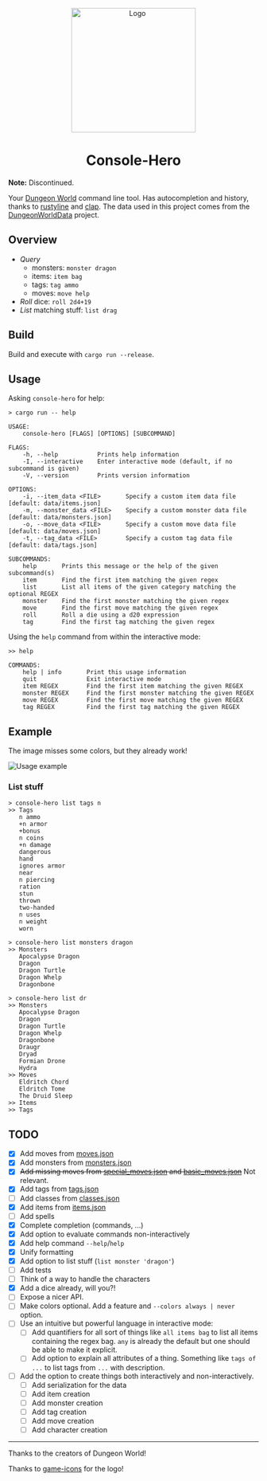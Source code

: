 <p align="center">
  <img width="250" alt="Logo" src="res/d20.svg">
</p>
  <h1 align="center">Console-Hero</h3>

**Note:** Discontinued.

Your [Dungeon World](http://www.dungeon-world.com/) command line tool.
Has autocompletion and history, thanks to [rustyline](https://github.com/kkawakam/rustyline) and [clap](https://clap.rs/).
The data used in this project comes from the [DungeonWorldData](https://github.com/Vindexus/DungeonWorldData) project.

## Overview
- *Query*
  - monsters: `monster dragon`
  - items: `item bag`
  - tags: `tag ammo`
  - moves: `move help`
- *Roll* dice: `roll 2d4+19`
- *List* matching stuff: `list drag`

## Build

Build and execute with `cargo run --release`.

## Usage

Asking `console-hero` for help:
```
> cargo run -- help

USAGE:
    console-hero [FLAGS] [OPTIONS] [SUBCOMMAND]

FLAGS:
    -h, --help           Prints help information
    -I, --interactive    Enter interactive mode (default, if no subcommand is given)
    -V, --version        Prints version information

OPTIONS:
    -i, --item_data <FILE>       Specify a custom item data file [default: data/items.json]
    -m, --monster_data <FILE>    Specify a custom monster data file [default: data/monsters.json]
    -o, --move_data <FILE>       Specify a custom move data file [default: data/moves.json]
    -t, --tag_data <FILE>        Specify a custom tag data file [default: data/tags.json]

SUBCOMMANDS:
    help       Prints this message or the help of the given subcommand(s)
    item       Find the first item matching the given regex
    list       List all items of the given category matching the optional REGEX
    monster    Find the first monster matching the given regex
    move       Find the first move matching the given regex
    roll       Roll a die using a d20 expression
    tag        Find the first tag matching the given regex
```

Using the `help` command from within the interactive mode:
```
>> help

COMMANDS:
    help | info       Print this usage information
    quit              Exit interactive mode
    item REGEX        Find the first item matching the given REGEX
    monster REGEX     Find the first monster matching the given REGEX
    move REGEX        Find the first move matching the given REGEX
    tag REGEX         Find the first tag matching the given REGEX
```

## Example
The image misses some colors, but they already work!

![Usage example](screenshot/screenshot.png)

### List stuff
```
> console-hero list tags n
>> Tags
   n ammo
   +n armor
   +bonus
   n coins
   +n damage
   dangerous
   hand
   ignores armor
   near
   n piercing
   ration
   stun
   thrown
   two-handed
   n uses
   n weight
   worn

> console-hero list monsters dragon
>> Monsters
   Apocalypse Dragon
   Dragon
   Dragon Turtle
   Dragon Whelp
   Dragonbone

> console-hero list dr
>> Monsters
   Apocalypse Dragon
   Dragon
   Dragon Turtle
   Dragon Whelp
   Dragonbone
   Draugr
   Dryad
   Formian Drone
   Hydra
>> Moves
   Eldritch Chord
   Eldritch Tome
   The Druid Sleep
>> Items
>> Tags

```

## TODO

- [x] Add moves from [moves.json](data/moves.json)
- [x] Add monsters from [monsters.json](data/monsters.json)
- [x] ~~Add missing moves from [special_moves.json](data/special_moves.json) and [basic_moves.json](data/basic_moves.json)~~ Not relevant.
- [x] Add tags from [tags.json](data/tags.json)
- [ ] Add classes from [classes.json](data/classes.json)
- [x] Add items from [items.json](data/items.json)
- [ ] Add spells
- [x] Complete completion (commands, ...)
- [x] Add option to evaluate commands non-interactively
- [x] Add help command `--help`/`help`
- [x] Unify formatting
- [x] Add option to list stuff (`list monster 'dragon'`)
- [ ] Add tests
- [ ] Think of a way to handle the characters
- [x] Add a dice already, will you?!
- [ ] Expose a nicer API.
- [ ] Make colors optional. Add a feature and `--colors always | never` option.
- [ ] Use an intuitive but powerful language in interactive mode:
  - [ ] Add quantifiers for all sort of things like `all items bag` to list all items containing the regex bag.
        `any` is already the default but one should be able to make it explicit.
  - [ ] Add option to explain all attributes of a thing.
        Something like `tags of ...` to list tags from `...` with description.
- [ ] Add the option to create things both interactively and non-interactively.
  - [ ] Add serialization for the data
  - [ ] Add item creation
  - [ ] Add monster creation
  - [ ] Add tag creation
  - [ ] Add move creation
  - [ ] Add character creation

---

Thanks to the creators of Dungeon World!

Thanks to [game-icons](https://game-icons.net/) for the logo!
